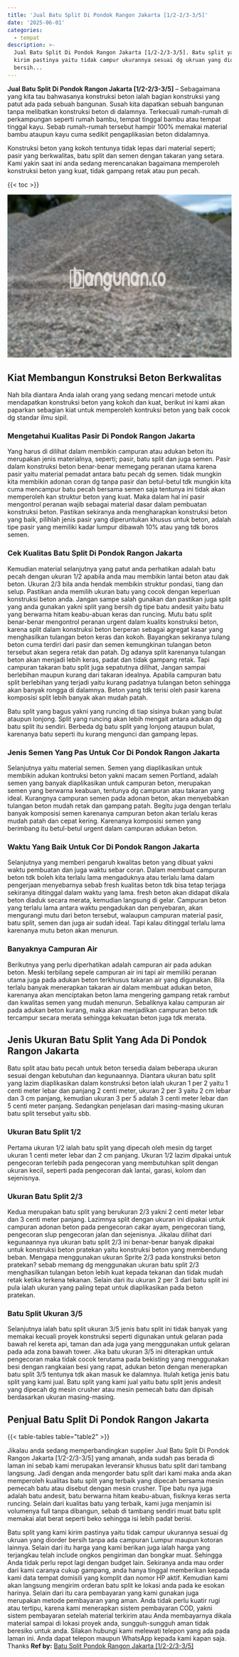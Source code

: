 ```yaml
---
title: 'Jual Batu Split Di Pondok Rangon Jakarta [1/2-2/3-3/5]'
date: '2025-06-01'
categories:
  - tempat
description: >-
  Jual Batu Split Di Pondok Rangon Jakarta [1/2-2/3-3/5]. Batu split yang kami
  kirim pastinya yaitu tidak campur ukurannya sesuai dg ukruan yang diorder
  bersih...
---
```


**Jual Batu Split Di Pondok Rangon Jakarta \[1/2-2/3-3/5\]** – Sebagaimana yang kita tau bahwasanya konstruksi beton ialah bagian konstruksi yang patut ada pada sebuah bangunan. Susah kita dapatkan sebuah bangunan tanpa melibatkan konstruksi beton di dalamnya. Terkecuali rumah-rumah di perkampungan seperti rumah bambu, tempat tinggal bambu atau tempat tinggal kayu. Sebab rumah-rumah tersebut hampir 100% memakai material bambu ataupun kayu cuma sedikit pengaplikasian beton didalamnya.

Konstruksi beton yang kokoh tentunya tidak lepas dari material seperti; pasir yang berkwalitas, batu split dan semen dengan takaran yang setara. Kami yakin saat ini anda sedang merencanakan bagaimana memperoleh konstruksi beton yang kuat, tidak gampang retak atau pun pecah.

{{< toc >}}

![Jual Batu Split Di Pondok Rangon Jakarta [1/2-2/3-3/5]](/images/jual-batu-split-02.png)

## Kiat Membangun Konstruksi Beton Berkwalitas

Nah bila diantara Anda ialah orang yang sedang mencari metode untuk mendapatkan konstruksi beton yang kokoh dan kuat, berikut ini kami akan paparkan sebagian kiat untuk memperoleh kontruksi beton yang baik cocok dg standar ilmu sipil.

### Mengetahui Kualitas Pasir Di Pondok Rangon Jakarta

Yang harus di dilihat dalam membikin campuran atau adukan beton itu merupakan jenis materialnya, seperti; pasir, batu split dan juga semen. Pasir dalam konstruksi beton benar-benar memegang peranan utama karena pasir yaitu material pemadat antara batu pecah dg semen. tidak mungkin kita membikin adonan coran dg tanpa pasir dan betul-betul tdk mungkin kita cuma mencampur batu pecah bersama semen saja tentunya ini tidak akan memperoleh kan struktur beton yang kuat. Maka dalam hal ini pasir mengontrol peranan wajib sebagai material dasar dalam pembuatan konstruksi beton. Pastikan sekiranya anda mengharapkan konstruksi beton yang baik, pilihlah jenis pasir yang diperuntukan khusus untuk beton, adalah tipe pasir yang memiliki kadar lumpur dibawah 10% atau yang tdk boros semen.

### Cek Kualitas Batu Split Di Pondok Rangon Jakarta

Kemudian material selanjutnya yang patut anda perhatikan adalah batu pecah dengan ukuran 1/2 apabila anda mau membikin lantai beton atau dak beton. Ukuran 2/3 bila anda hendak membikin struktur pondasi, tiang dan selup. Pastikan anda memilih ukuran batu yang cocok dengan keperluan konstruksi beton anda. Jangan sampe salah gunakan dan pastikan juga split yang anda gunakan yakni split yang bersih dg tipe batu andesit yaitu batu yang berwarna hitam keabu-abuan keras dan runcing. Mutu batu split benar-benar mengontrol peranan urgent dalam kualits konstruksi beton, karena split dalam konstruksi beton berperan sebagai agregat kasar yang menghasilkan tulangan beton keras dan kokoh. Bayangkan sekiranya tulang beton cuma terdiri dari pasir dan semen kemungkinan tulangan beton tersebut akan segera retak dan patah. Dg adanya split karenanya tulangan beton akan menjadi lebih keras, padat dan tidak gampang retak. Tapi campuran takaran batu split juga sepatutnya dilihat, Jangan sampai berlebihan maupun kurang dari takaran idealnya. Apabila campuran batu split berlebihan yang terjadi yaitu kurang padatnya tulangan beton sehingga akan banyak rongga di dalamnya. Beton yang tdk terisi oleh pasir karena komposisi split lebih banyak akan mudah patah.

Batu split yang bagus yakni yang runcing di tiap sisinya bukan yang bulat ataupun lonjong. Split yang runcing akan lebih mengait antara adukan dg batu split itu sendiri. Berbeda dg batu split yang lonjong ataupun bulat, karenanya batu seperti itu kurang mengunci dan gampang lepas.

### Jenis Semen Yang Pas Untuk Cor Di Pondok Rangon Jakarta

Selanjutnya yaitu material semen. Semen yang diaplikasikan untuk membikin adukan kontruksi beton yakni macam semen Portland, adalah semen yang banyak diaplikasikan untuk campuran beton, merupakan semen yang berwarna keabuan, tentunya dg campuran atau takaran yang ideal. Kurangnya campuran semen pada adonan beton, akan menyebabkan tulangan beton mudah retak dan gampang patah. Begitu juga dengan terlalu banyak komposisi semen karenanya campuran beton akan terlalu keras mudah patah dan cepat kering. Karenanya komposisi semen yang berimbang itu betul-betul urgent dalam campuran adukan beton.

### Waktu Yang Baik Untuk Cor Di Pondok Rangon Jakarta

Selanjutnya yang memberi pengaruh kwalitas beton yang dibuat yakni waktu pembuatan dan juga waktu sebar coran. Dalam membuat campuran beton tdk boleh kita terlalu lama mengaduknya atau terlalu lama dalam pengerjaan menyebarnya sebab fresh kualitas beton tdk bisa tetap terjaga sekiranya ditinggal dalam waktu yang lama. fresh beton akan didapat dikala beton diaduk secara merata, kemudian langsung di gelar. Campuran beton yang terlalu lama antara waktu pengadukan dan penyebaran, akan mengurangi mutu dari beton tersebut, walaupun campuran material pasir, batu split, semen dan juga air sudah ideal. Tapi kalau ditinggal terlalu lama karenanya mutu beton akan menurun.

### Banyaknya Campuran Air

Berikutnya yang perlu diperhatikan adalah campuran air pada adukan beton. Meski terbilang sepele campuran air ini tapi air memiliki peranan utama juga pada adukan beton terkhusus takaran air yang digunakan. Bila terlalu banyak menerapkan takaran air dalam membuat adukan beton, karenanya akan menciptakan beton lama mengering gampang retak rambut dan kwalitas semen yang mudah menurun. Sebaliknya kalau campuran air pada adukan beton kurang, maka akan menjadikan campuran beton tdk tercampur secara merata sehingga kekuatan beton juga tdk merata.

## Jenis Ukuran Batu Split Yang Ada Di Pondok Rangon Jakarta

Batu split atau batu pecah untuk beton tersedia dalam beberapa ukuran sesuai dengan kebutuhan dan kegunaannya. Diantara ukuran batu split yang lazim diaplikasikan dalam konstruksi beton ialah ukuran 1 per 2 yaitu 1 centi meter lebar dan panjang 2 centi meter, ukuran 2 per 3 yaitu 2 cm lebar dan 3 cm panjang, kemudian ukuran 3 per 5 adalah 3 centi meter lebar dan 5 centi meter panjang. Sedangkan penjelasan dari masing-masing ukuran batu split tersebut yaitu sbb.

### Ukuran Batu Split 1/2

Pertama ukuran 1/2 ialah batu split yang dipecah oleh mesin dg target ukuran 1 centi meter lebar dan 2 cm panjang. Ukuran 1/2 lazim dipakai untuk pengecoran terlebih pada pengecoran yang membutuhkan split dengan ukuran kecil, seperti pada pengecoran dak lantai, garasi, kolom dan sejenisnya.

### Ukuran Batu Split 2/3

Kedua merupakan batu split yang berukuran 2/3 yakni 2 centi meter lebar dan 3 centi meter panjang. Lazimnya split dengan ukuran ini dipakai untuk campuran adonan beton pada pengecoran cakar ayam, pengecoran tiang, pengecoran slup pengecoran jalan dan sejenisnya. Jikalau dilihat dari kegunaannya nya ukuran batu split 2/3 ini benar-benar banyak dipakai untuk konstruksi beton pratekan yaitu konstruksi beton yang membendung beban. Mengapa menggunakan ukuran Sprite 2/3 pada konstruksi beton pratekan? sebab memang dg menggunakan ukuran batu split 2/3 menghasilkan tulangan beton lebih kuat kepada tekanan dan tidak mudah retak ketika terkena tekanan. Selain dari itu ukuran 2 per 3 dari batu split ini pula ialah ukuran yang paling tepat untuk diaplikasikan pada beton pratekan.

### Batu Split Ukuran 3/5

Selanjutnya ialah batu split ukuran 3/5 jenis batu split ini tidak banyak yang memakai kecuali proyek konstruksi seperti digunakan untuk gelaran pada bawah rel kereta api, taman dan ada juga yang menggunakan untuk gelaran pada ada zona bawah tower. Jika batu ukuran 3/5 ini diterapkan untuk pengecoran maka tidak cocok terutama pada bekisting yang menggunakan besi dengan rangkaian besi yang rapat, adukan beton dengan menerapkan batu split 3/5 tentunya tdk akan masuk ke dalamnya. Itulah ketiga jenis batu split yang kami jual. Batu split yang kami jual yaitu batu split jenis andesit yang dipecah dg mesin crusher atau mesin pemecah batu dan dipisah berdasarkan ukuran masing-masing.

## Penjual Batu Split Di Pondok Rangon Jakarta

{{< table-tables table="table2" >}}

Jikalau anda sedang memperbandingkan supplier Jual Batu Split Di Pondok Rangon Jakarta \[1/2-2/3-3/5\] yang amanah, anda sudah pas berada di laman ini sebab kami merupakan leveransir khusus batu split dari tambang langsung. Jadi dengan anda mengorder batu split dari kami maka anda akan memperoleh kualitas batu split yang terbaik yang dipecah bersama mesin pemecah batu atau disebut dengan mesin crusher. Tipe batu nya juga adalah batu andesit, batu berwarna hitam keabu-abuan, fisiknya keras serta runcing. Selain dari kualitas batu yang terbaik, kami juga menjamin isi volumenya full tanpa dibangun, sebab di tambang sendiri muat batu split memakai alat berat seperti beko sehingga isi lebih padat berisi.

Batu split yang kami kirim pastinya yaitu tidak campur ukurannya sesuai dg ukruan yang diorder bersih tanpa ada campuran Lumpur maupun kotoran lainnya. Selain dari itu harga yang kami berikan juga ialah harga yang terjangkau telah include ongkos pengiriman dan bongkar muat. Sehingga Anda tidak perlu repot lagi dengan budget lain. Sekiranya anda mau order dari kami caranya cukup gampang, anda hanya tinggal memberikan kepada kami data tempat domisili yang komplit dan nomor HP aktif. Kemudian kami akan langsung mengirim orderan batu split ke lokasi anda pada ke esokan harinya. Selain dari itu cara pembayaran yang kami gunakan juga merupakan metode pembayaran yang aman. Anda tidak perlu kuatir rugi atau tertipu, karena kami menerapkan sistem pembayaran COD, yakni sistem pembayaran setelah material terkirim atau Anda membayarnya dikala material sampai di lokasi proyek anda, sungguh-sungguh aman tidak beresiko untuk anda. Silakan hubungi kami melewati telepon yang ada pada laman ini. Anda dapat telepon maupun WhatsApp kepada kami kapan saja. Thanks
**Ref by:** [Batu Split Pondok Rangon Jakarta [1/2-2/3-3/5]](https://id.wikipedia.org/wiki/Batu)
